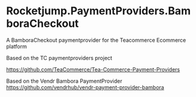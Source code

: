 # Rocketjump.PaymentProviders.BamboraCheckout

A BamboraCheckout paymentprovider for the Teacommerce Ecommerce platform 

Based on the TC paymentproviders project

https://github.com/TeaCommerce/Tea-Commerce-Payment-Providers 

Based on the Vendr Bambora PaymentProvider https://github.com/vendrhub/vendr-payment-provider-bambora
